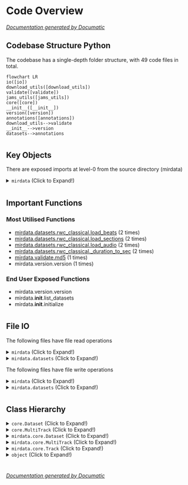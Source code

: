 # Code Overview

[_Documentation generated by Documatic_](https://www.documatic.com)

<!---Documatic-section-Codebase Structure Python-start--->
## Codebase Structure Python

The codebase has a single-depth folder structure,
                with 49 code files in total.

<!---Documatic-block-system_architecture-start--->
```mermaid
flowchart LR
io([io])
download_utils([download_utils])
validate([validate])
jams_utils([jams_utils])
core([core])
__init__([__init__])
version([version])
annotations([annotations])
download_utils-->validate
__init__-->version
datasets-->annotations
```
<!---Documatic-block-system_architecture-end--->

# #
<!---Documatic-section-Codebase Structure Python-end--->

<!---Documatic-section-Key Objects-start--->
## Key Objects

There are exposed imports at level-0
from the source directory (mirdata)

<!---Documatic-block-mirdata-start--->
<details>
	<summary><code>mirdata</code> (Click to Expand!)</summary>

* `mirdata.version.version`
</details>
<!---Documatic-block-mirdata-end--->

# #
<!---Documatic-section-Key Objects-end--->

<!---Documatic-section-Important Functions-start--->
## Important Functions

<!---Documatic-block-important_funcs-start--->
<!---Documatic-block-most_used_funcs-start--->
### Most Utilised Functions

* [mirdata.datasets.rwc_classical.load_beats](5-mirdata_datasets.md#mirdata.datasets.rwc_classical.load_beats) (2 times)
* [mirdata.datasets.rwc_classical.load_sections](5-mirdata_datasets.md#mirdata.datasets.rwc_classical.load_sections) (2 times)
* [mirdata.datasets.rwc_classical.load_audio](5-mirdata_datasets.md#mirdata.datasets.rwc_classical.load_audio) (2 times)
* [mirdata.datasets.rwc_classical._duration_to_sec](5-mirdata_datasets.md#mirdata.datasets.rwc_classical._duration_to_sec) (2 times)
* [mirdata.validate.md5](3-mirdata_validate.md#mirdata.validate.md5) (1 times)
* mirdata.version.version (1 times)
<!---Documatic-block-most_used_funcs-end--->

<!---Documatic-block-end_user_funcs-start--->
### End User Exposed Functions

* mirdata.version.version
* mirdata.__init__.list_datasets
* mirdata.__init__.initialize
<!---Documatic-block-end_user_funcs-end--->
<!---Documatic-block-important_funcs-end--->

# #
<!---Documatic-section-Important Functions-end--->

<!---Documatic-section-File IO-start--->
## File IO

<!---Documatic-block-file_io-start--->
The following files have file read operations

<!---Documatic-block-mirdata-start--->
<details>
	<summary><code>mirdata</code> (Click to Expand!)</summary>

* mirdata.core
* mirdata.download_utils
* mirdata.io
* mirdata.jams_utils
* mirdata.validate
</details>
<!---Documatic-block-mirdata-end--->

<!---Documatic-block-mirdata.datasets-start--->
<details>
	<summary><code>mirdata.datasets</code> (Click to Expand!)</summary>

* mirdata.datasets.beatport_key
* mirdata.datasets.billboard
* mirdata.datasets.cante100
* mirdata.datasets.compmusic_jingju_acappella
* mirdata.datasets.compmusic_otmm_makam
* mirdata.datasets.da_tacos
* mirdata.datasets.dali
* mirdata.datasets.freesound_one_shot_percussive_sounds
* mirdata.datasets.good_sounds
* mirdata.datasets.groove_midi
* mirdata.datasets.gtzan_genre
* mirdata.datasets.guitarset
* mirdata.datasets.ikala
* mirdata.datasets.maestro
* mirdata.datasets.medley_solos_db
* mirdata.datasets.medleydb_melody
* mirdata.datasets.medleydb_pitch
* mirdata.datasets.mtg_jamendo_autotagging_moodtheme
* mirdata.datasets.orchset
* mirdata.datasets.phenicx_anechoic
* mirdata.datasets.rwc_classical
* mirdata.datasets.rwc_jazz
* mirdata.datasets.rwc_popular
* mirdata.datasets.salami
* mirdata.datasets.saraga_hindustani
* mirdata.datasets.slakh
* mirdata.datasets.tinysol
* mirdata.datasets.tonas
* mirdata.datasets.vocadito
</details>
<!---Documatic-block-mirdata.datasets-end--->

The following files have file write operations

<!---Documatic-block-mirdata-start--->
<details>
	<summary><code>mirdata</code> (Click to Expand!)</summary>

* mirdata.download_utils
</details>
<!---Documatic-block-mirdata-end--->

<!---Documatic-block-mirdata.datasets-start--->
<details>
	<summary><code>mirdata.datasets</code> (Click to Expand!)</summary>

* mirdata.datasets.beatport_key
</details>
<!---Documatic-block-mirdata.datasets-end--->
<!---Documatic-block-file_io-end--->

# #
<!---Documatic-section-File IO-end--->

<!---Documatic-section-Class Hierarchy-start--->
## Class Hierarchy

<!---Documatic-block-core.Dataset-start--->
<details>
	<summary><code>core.Dataset</code> (Click to Expand!)</summary>

* mirdata.datasets.beatport_key.Dataset
* mirdata.datasets.giantsteps_tempo.Dataset
* mirdata.datasets.maestro.Dataset
* mirdata.datasets.rwc_popular.Dataset
* mirdata.datasets.tonality_classicaldb.Dataset
</details>
<!---Documatic-block-core.Dataset-end--->

<!---Documatic-block-core.MultiTrack-start--->
<details>
	<summary><code>core.MultiTrack</code> (Click to Expand!)</summary>

* mirdata.datasets.dagstuhl_choirset.MultiTrack
* mirdata.datasets.phenicx_anechoic.MultiTrack
* mirdata.datasets.slakh.MultiTrack
</details>
<!---Documatic-block-core.MultiTrack-end--->

<!---Documatic-block-mirdata.core.Dataset-start--->
<details>
	<summary><code>mirdata.core.Dataset</code> (Click to Expand!)</summary>

* mirdata.datasets.acousticbrainz_genre.Dataset
* mirdata.datasets.beatles.Dataset
* mirdata.datasets.beatport_key.Dataset
* mirdata.datasets.billboard.Dataset
* mirdata.datasets.cante100.Dataset
* mirdata.datasets.compmusic_jingju_acappella.Dataset
* mirdata.datasets.compmusic_otmm_makam.Dataset
* mirdata.datasets.da_tacos.Dataset
* mirdata.datasets.dagstuhl_choirset.Dataset
* mirdata.datasets.dali.Dataset
* mirdata.datasets.freesound_one_shot_percussive_sounds.Dataset
* mirdata.datasets.giantsteps_key.Dataset
* mirdata.datasets.giantsteps_tempo.Dataset
* mirdata.datasets.good_sounds.Dataset
* mirdata.datasets.groove_midi.Dataset
* mirdata.datasets.gtzan_genre.Dataset
* mirdata.datasets.guitarset.Dataset
* mirdata.datasets.haydn_op20.Dataset
* mirdata.datasets.ikala.Dataset
* mirdata.datasets.irmas.Dataset
* mirdata.datasets.maestro.Dataset
* mirdata.datasets.medley_solos_db.Dataset
* mirdata.datasets.medleydb_melody.Dataset
* mirdata.datasets.medleydb_pitch.Dataset
* mirdata.datasets.mridangam_stroke.Dataset
* mirdata.datasets.mtg_jamendo_autotagging_moodtheme.Dataset
* mirdata.datasets.orchset.Dataset
* mirdata.datasets.phenicx_anechoic.Dataset
* mirdata.datasets.queen.Dataset
* mirdata.datasets.rwc_classical.Dataset
* mirdata.datasets.rwc_jazz.Dataset
* mirdata.datasets.rwc_popular.Dataset
* mirdata.datasets.salami.Dataset
* mirdata.datasets.saraga_carnatic.Dataset
* mirdata.datasets.saraga_hindustani.Dataset
* mirdata.datasets.slakh.Dataset
* mirdata.datasets.tinysol.Dataset
* mirdata.datasets.tonality_classicaldb.Dataset
* mirdata.datasets.tonas.Dataset
* mirdata.datasets.vocadito.Dataset
</details>
<!---Documatic-block-mirdata.core.Dataset-end--->

<!---Documatic-block-mirdata.core.MultiTrack-start--->
<details>
	<summary><code>mirdata.core.MultiTrack</code> (Click to Expand!)</summary>

* mirdata.datasets.dagstuhl_choirset.MultiTrack
* mirdata.datasets.phenicx_anechoic.MultiTrack
* mirdata.datasets.slakh.MultiTrack
</details>
<!---Documatic-block-mirdata.core.MultiTrack-end--->

<!---Documatic-block-mirdata.core.Track-start--->
<details>
	<summary><code>mirdata.core.Track</code> (Click to Expand!)</summary>

* mirdata.core.MultiTrack
</details>
<!---Documatic-block-mirdata.core.Track-end--->

<!---Documatic-block-object-start--->
<details>
	<summary><code>object</code> (Click to Expand!)</summary>

* mirdata.core.Dataset
* mirdata.core.Track
</details>
<!---Documatic-block-object-end--->

# #
<!---Documatic-section-Class Hierarchy-end--->

[_Documentation generated by Documatic_](https://www.documatic.com)